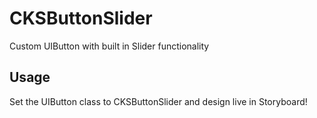 # CKSButtonSlider
Custom UIButton with built in Slider functionality

## Usage
Set the UIButton class to CKSButtonSlider and design live in Storyboard!
